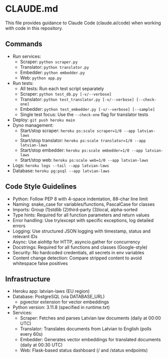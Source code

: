 # CLAUDE.md

This file provides guidance to Claude Code (claude.ai/code) when working with code in this repository.

## Commands
- Run services:
  - Scraper: `python scraper.py`
  - Translator: `python translator.py`
  - Embedder: `python embedder.py`
  - Web: `python app.py`
- Run tests:
  - All tests: Run each test script separately
  - Scraper: `python test_db.py [-v/--verbose]`
  - Translator: `python test_translator.py [-v/--verbose] [--check-one]`
  - Embedder: `python test_embedder.py [-v/--verbose] [--sample]`
  - Single test focus: Use the `--check-one` flag for translator tests
- Deploy: `git push heroku main`
- Dyno management:
  - Start/stop scraper: `heroku ps:scale scraper=1/0 --app latvian-laws`
  - Start/stop translator: `heroku ps:scale translator=1/0 --app latvian-laws`
  - Start/stop embedder: `heroku ps:scale embedder=1/0 --app latvian-laws`
  - Start/stop web: `heroku ps:scale web=1/0 --app latvian-laws`
- Logs: `heroku logs --tail --app latvian-laws`
- Database: `heroku pg:psql --app latvian-laws`

## Code Style Guidelines
- Python: Follow PEP 8 with 4-space indentation, 88-char line limit
- Naming: snake_case for variables/functions, PascalCase for classes
- Imports: Group (1)stdlib (2)third-party (3)local, alpha-sorted
- Type hints: Required for all function parameters and return values
- Error handling: Use try/except with specific exceptions, log detailed errors
- Logging: Use structured JSON logging with timestamp, status and relevant IDs
- Async: Use aiohttp for HTTP, asyncio.gather for concurrency
- Docstrings: Required for all functions and classes (Google-style)
- Security: No hardcoded credentials, all secrets in env variables
- Content change detection: Compare stripped content to avoid whitespace false positives

## Infrastructure
- Heroku app: latvian-laws (EU region)
- Database: PostgreSQL (via DATABASE_URL)
  - pgvector extension for vector embeddings
- Python version: 3.11.8 (specified in runtime.txt)
- Services:
  - Scraper: Fetches and parses Latvian law documents (daily at 00:00 UTC)
  - Translator: Translates documents from Latvian to English (polls every 60s)
  - Embedder: Generates vector embeddings for translated documents (daily at 00:30 UTC)
  - Web: Flask-based status dashboard (/ and /status endpoints)